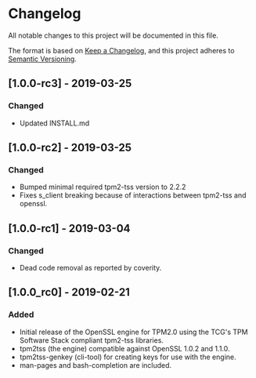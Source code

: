 # Changelog
All notable changes to this project will be documented in this file.

The format is based on [Keep a Changelog](https://keepachangelog.com/en/1.0.0/),
and this project adheres to [Semantic Versioning](https://semver.org/spec/v2.0.0.html).

## [1.0.0-rc3] - 2019-03-25
### Changed
- Updated INSTALL.md

## [1.0.0-rc2] - 2019-03-25
### Changed
- Bumped minimal required tpm2-tss version to 2.2.2
- Fixes s_client breaking because of interactions between tpm2-tss and openssl.

## [1.0.0-rc1] - 2019-03-04
### Changed
- Dead code removal as reported by coverity.

## [1.0.0_rc0] - 2019-02-21
### Added
- Initial release of the OpenSSL engine for TPM2.0 using the TCG's TPM
  Software Stack compliant tpm2-tss libraries.
- tpm2tss (the engine) compatible against OpenSSL 1.0.2 and 1.1.0.
- tpm2tss-genkey (cli-tool) for creating keys for use with the engine.
- man-pages and bash-completion are included.

